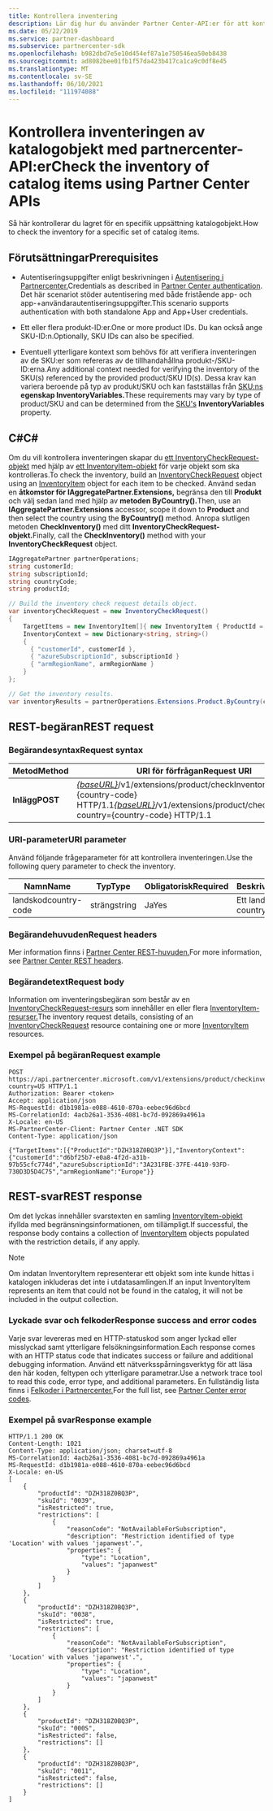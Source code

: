 ```yaml
---
title: Kontrollera inventering
description: Lär dig hur du använder Partner Center-API:er för att kontrollera inventeringen för en specifik uppsättning katalogobjekt. Du kan göra detta för att identifiera en kunds produkter eller SKU:er.
ms.date: 05/22/2019
ms.service: partner-dashboard
ms.subservice: partnercenter-sdk
ms.openlocfilehash: b982dbd7e5e10d454ef87a1e750546ea50eb8438
ms.sourcegitcommit: ad8082bee01fb1f57da423b417ca1ca9c0df8e45
ms.translationtype: MT
ms.contentlocale: sv-SE
ms.lasthandoff: 06/10/2021
ms.locfileid: "111974088"
---
```

# <a name="check-the-inventory-of-catalog-items-using-partner-center-apis"></a><span data-ttu-id="45d90-104">Kontrollera inventeringen av katalogobjekt med partnercenter-API:er</span><span class="sxs-lookup"><span data-stu-id="45d90-104">Check the inventory of catalog items using Partner Center APIs</span></span>

<span data-ttu-id="45d90-105">Så här kontrollerar du lagret för en specifik uppsättning katalogobjekt.</span><span class="sxs-lookup"><span data-stu-id="45d90-105">How to check the inventory for a specific set of catalog items.</span></span>

## <a name="prerequisites"></a><span data-ttu-id="45d90-106">Förutsättningar</span><span class="sxs-lookup"><span data-stu-id="45d90-106">Prerequisites</span></span>

- <span data-ttu-id="45d90-107">Autentiseringsuppgifter enligt beskrivningen i [Autentisering i Partnercenter.](partner-center-authentication.md)</span><span class="sxs-lookup"><span data-stu-id="45d90-107">Credentials as described in [Partner Center authentication](partner-center-authentication.md).</span></span> <span data-ttu-id="45d90-108">Det här scenariot stöder autentisering med både fristående app- och app-+användarautentiseringsuppgifter.</span><span class="sxs-lookup"><span data-stu-id="45d90-108">This scenario supports authentication with both standalone App and App+User credentials.</span></span>

- <span data-ttu-id="45d90-109">Ett eller flera produkt-ID:er.</span><span class="sxs-lookup"><span data-stu-id="45d90-109">One or more product IDs.</span></span> <span data-ttu-id="45d90-110">Du kan också ange SKU-ID:n.</span><span class="sxs-lookup"><span data-stu-id="45d90-110">Optionally, SKU IDs can also be specified.</span></span>

- <span data-ttu-id="45d90-111">Eventuell ytterligare kontext som behövs för att verifiera inventeringen av de SKU:er som refereras av de tillhandahållna produkt-/SKU-ID:erna.</span><span class="sxs-lookup"><span data-stu-id="45d90-111">Any additional context needed for verifying the inventory of the SKU(s) referenced by the provided product/SKU ID(s).</span></span> <span data-ttu-id="45d90-112">Dessa krav kan variera beroende på typ av produkt/SKU och kan fastställas från [SKU:ns](product-resources.md#sku) **egenskap InventoryVariables.**</span><span class="sxs-lookup"><span data-stu-id="45d90-112">These requirements may vary by type of product/SKU and can be determined from the [SKU's](product-resources.md#sku) **InventoryVariables** property.</span></span>

## <a name="c"></a><span data-ttu-id="45d90-113">C\#</span><span class="sxs-lookup"><span data-stu-id="45d90-113">C\#</span></span>

<span data-ttu-id="45d90-114">Om du vill kontrollera inventeringen skapar du [ett InventoryCheckRequest-objekt](product-resources.md#inventorycheckrequest) med hjälp av [ett InventoryItem-objekt](product-resources.md#inventoryitem) för varje objekt som ska kontrolleras.</span><span class="sxs-lookup"><span data-stu-id="45d90-114">To check the inventory, build an [InventoryCheckRequest](product-resources.md#inventorycheckrequest) object using an [InventoryItem](product-resources.md#inventoryitem) object for each item to be checked.</span></span> <span data-ttu-id="45d90-115">Använd sedan en **åtkomstor för IAggregatePartner.Extensions,** begränsa den till **Produkt** och välj sedan land med hjälp av **metoden ByCountry().**</span><span class="sxs-lookup"><span data-stu-id="45d90-115">Then, use an **IAggregatePartner.Extensions** accessor, scope it down to **Product** and then select the country using the **ByCountry()** method.</span></span> <span data-ttu-id="45d90-116">Anropa slutligen metoden **CheckInventory()** med ditt **InventoryCheckRequest-objekt.**</span><span class="sxs-lookup"><span data-stu-id="45d90-116">Finally, call the **CheckInventory()** method with your **InventoryCheckRequest** object.</span></span>

``` csharp
IAggregatePartner partnerOperations;
string customerId;
string subscriptionId;
string countryCode;
string productId;

// Build the inventory check request details object.
var inventoryCheckRequest = new InventoryCheckRequest()
{
    TargetItems = new InventoryItem[]{ new InventoryItem { ProductId = productId } },
    InventoryContext = new Dictionary<string, string>()
    {
      { "customerId", customerId },
      { "azureSubscriptionId", subscriptionId }
      { "armRegionName", armRegionName }
    }
};

// Get the inventory results.
var inventoryResults = partnerOperations.Extensions.Product.ByCountry(countryCode).CheckInventory(inventoryCheckRequest);
```

## <a name="rest-request"></a><span data-ttu-id="45d90-117">REST-begäran</span><span class="sxs-lookup"><span data-stu-id="45d90-117">REST request</span></span>

### <a name="request-syntax"></a><span data-ttu-id="45d90-118">Begärandesyntax</span><span class="sxs-lookup"><span data-stu-id="45d90-118">Request syntax</span></span>

| <span data-ttu-id="45d90-119">Metod</span><span class="sxs-lookup"><span data-stu-id="45d90-119">Method</span></span>   | <span data-ttu-id="45d90-120">URI för förfrågan</span><span class="sxs-lookup"><span data-stu-id="45d90-120">Request URI</span></span>                                                                                                                              |
|----------|------------------------------------------------------------------------------------------------------------------------------------------|
| <span data-ttu-id="45d90-121">**Inlägg**</span><span class="sxs-lookup"><span data-stu-id="45d90-121">**POST**</span></span> | <span data-ttu-id="45d90-122">[*{baseURL}*](partner-center-rest-urls.md)/v1/extensions/product/checkInventory?country={country-code} HTTP/1.1</span><span class="sxs-lookup"><span data-stu-id="45d90-122">[*{baseURL}*](partner-center-rest-urls.md)/v1/extensions/product/checkInventory?country={country-code} HTTP/1.1</span></span>                        |

### <a name="uri-parameter"></a><span data-ttu-id="45d90-123">URI-parameter</span><span class="sxs-lookup"><span data-stu-id="45d90-123">URI parameter</span></span>

<span data-ttu-id="45d90-124">Använd följande frågeparameter för att kontrollera inventeringen.</span><span class="sxs-lookup"><span data-stu-id="45d90-124">Use the following query parameter to check the inventory.</span></span>

| <span data-ttu-id="45d90-125">Namn</span><span class="sxs-lookup"><span data-stu-id="45d90-125">Name</span></span>                   | <span data-ttu-id="45d90-126">Typ</span><span class="sxs-lookup"><span data-stu-id="45d90-126">Type</span></span>     | <span data-ttu-id="45d90-127">Obligatorisk</span><span class="sxs-lookup"><span data-stu-id="45d90-127">Required</span></span> | <span data-ttu-id="45d90-128">Beskrivning</span><span class="sxs-lookup"><span data-stu-id="45d90-128">Description</span></span>                                                     |
|------------------------|----------|----------|-----------------------------------------------------------------|
| <span data-ttu-id="45d90-129">landskod</span><span class="sxs-lookup"><span data-stu-id="45d90-129">country-code</span></span>           | <span data-ttu-id="45d90-130">sträng</span><span class="sxs-lookup"><span data-stu-id="45d90-130">string</span></span>   | <span data-ttu-id="45d90-131">Ja</span><span class="sxs-lookup"><span data-stu-id="45d90-131">Yes</span></span>      | <span data-ttu-id="45d90-132">Ett lands-/regions-ID.</span><span class="sxs-lookup"><span data-stu-id="45d90-132">A country/region ID.</span></span>                                            |

### <a name="request-headers"></a><span data-ttu-id="45d90-133">Begärandehuvuden</span><span class="sxs-lookup"><span data-stu-id="45d90-133">Request headers</span></span>

<span data-ttu-id="45d90-134">Mer information finns i [Partner Center REST-huvuden.](headers.md)</span><span class="sxs-lookup"><span data-stu-id="45d90-134">For more information, see [Partner Center REST headers](headers.md).</span></span>

### <a name="request-body"></a><span data-ttu-id="45d90-135">Begärandetext</span><span class="sxs-lookup"><span data-stu-id="45d90-135">Request body</span></span>

<span data-ttu-id="45d90-136">Information om inventeringsbegäran som består av en [InventoryCheckRequest-resurs](product-resources.md#inventorycheckrequest) som innehåller en eller flera [InventoryItem-resurser.](product-resources.md#inventoryitem)</span><span class="sxs-lookup"><span data-stu-id="45d90-136">The inventory request details, consisting of an [InventoryCheckRequest](product-resources.md#inventorycheckrequest) resource containing one or more [InventoryItem](product-resources.md#inventoryitem) resources.</span></span>

### <a name="request-example"></a><span data-ttu-id="45d90-137">Exempel på begäran</span><span class="sxs-lookup"><span data-stu-id="45d90-137">Request example</span></span>

```http
POST https://api.partnercenter.microsoft.com/v1/extensions/product/checkinventory?country=US HTTP/1.1
Authorization: Bearer <token>
Accept: application/json
MS-RequestId: d1b1981a-e088-4610-870a-eebec96d6bcd
MS-CorrelationId: 4acb26a1-3536-4081-bc7d-092869a4961a
X-Locale: en-US
MS-PartnerCenter-Client: Partner Center .NET SDK
Content-Type: application/json

{"TargetItems":[{"ProductId":"DZH318Z0BQ3P"}],"InventoryContext":{"customerId":"d6bf25b7-e0a8-4f2d-a31b-97b55cfc774d","azureSubscriptionId":"3A231FBE-37FE-4410-93FD-730D3D5D4C75","armRegionName":"Europe"}}
```

## <a name="rest-response"></a><span data-ttu-id="45d90-138">REST-svar</span><span class="sxs-lookup"><span data-stu-id="45d90-138">REST response</span></span>

<span data-ttu-id="45d90-139">Om det lyckas innehåller svarstexten en samling [InventoryItem-objekt](product-resources.md#inventoryitem) ifyllda med begränsningsinformationen, om tillämpligt.</span><span class="sxs-lookup"><span data-stu-id="45d90-139">If successful, the response body contains a collection of [InventoryItem](product-resources.md#inventoryitem) objects populated with the restriction details, if any apply.</span></span>

>[!NOTE]
><span data-ttu-id="45d90-140">Om indatan InventoryItem representerar ett objekt som inte kunde hittas i katalogen inkluderas det inte i utdatasamlingen.</span><span class="sxs-lookup"><span data-stu-id="45d90-140">If an input InventoryItem represents an item that could not be found in the catalog, it will not be included in the output collection.</span></span>

### <a name="response-success-and-error-codes"></a><span data-ttu-id="45d90-141">Lyckade svar och felkoder</span><span class="sxs-lookup"><span data-stu-id="45d90-141">Response success and error codes</span></span>

<span data-ttu-id="45d90-142">Varje svar levereras med en HTTP-statuskod som anger lyckad eller misslyckad samt ytterligare felsökningsinformation.</span><span class="sxs-lookup"><span data-stu-id="45d90-142">Each response comes with an HTTP status code that indicates success or failure and additional debugging information.</span></span> <span data-ttu-id="45d90-143">Använd ett nätverksspårningsverktyg för att läsa den här koden, feltypen och ytterligare parametrar.</span><span class="sxs-lookup"><span data-stu-id="45d90-143">Use a network trace tool to read this code, error type, and additional parameters.</span></span> <span data-ttu-id="45d90-144">En fullständig lista finns i [Felkoder i Partnercenter.](error-codes.md)</span><span class="sxs-lookup"><span data-stu-id="45d90-144">For the full list, see [Partner Center error codes](error-codes.md).</span></span>

### <a name="response-example"></a><span data-ttu-id="45d90-145">Exempel på svar</span><span class="sxs-lookup"><span data-stu-id="45d90-145">Response example</span></span>

```http
HTTP/1.1 200 OK
Content-Length: 1021
Content-Type: application/json; charset=utf-8
MS-CorrelationId: 4acb26a1-3536-4081-bc7d-092869a4961a
MS-RequestId: d1b1981a-e088-4610-870a-eebec96d6bcd
X-Locale: en-US
[
    {
        "productId": "DZH318Z0BQ3P",
        "skuId": "0039",
        "isRestricted": true,
        "restrictions": [
            {
                "reasonCode": "NotAvailableForSubscription",
                "description": "Restriction identified of type 'Location' with values 'japanwest'.",
                "properties": {
                    "type": "Location",
                    "values": "japanwest"
                }
            }
        ]
    },
    {
        "productId": "DZH318Z0BQ3P",
        "skuId": "0038",
        "isRestricted": true,
        "restrictions": [
            {
                "reasonCode": "NotAvailableForSubscription",
                "description": "Restriction identified of type 'Location' with values 'japanwest'.",
                "properties": {
                    "type": "Location",
                    "values": "japanwest"
                }
            }
        ]
    },
    {
        "productId": "DZH318Z0BQ3P",
        "skuId": "000S",
        "isRestricted": false,
        "restrictions": []
    },
    {
        "productId": "DZH318Z0BQ3P",
        "skuId": "0011",
        "isRestricted": false,
        "restrictions": []
    }
]
```
